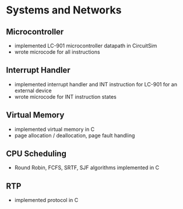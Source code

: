 # Systems and Networks 

## Microcontroller 
- implemented LC-901 microcontroller datapath in CircuitSim
- wrote microcode for all instructions 

## Interrupt Handler 
- implemented interrupt handler and INT instruction for LC-901 for an external device 
- wrote microcode for INT instruction states 

## Virtual Memory 
- implemented virtual memory in C
- page allocation / deallocation, page fault handling

## CPU Scheduling 
- Round Robin, FCFS, SRTF, SJF algorithms implemented in C 

## RTP 
- implemented protocol in C 

